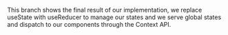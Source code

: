 This branch shows the final result of our implementation, we replace useState with useReducer to manage our states and we serve global states and dispatch to our components through the Context API.

